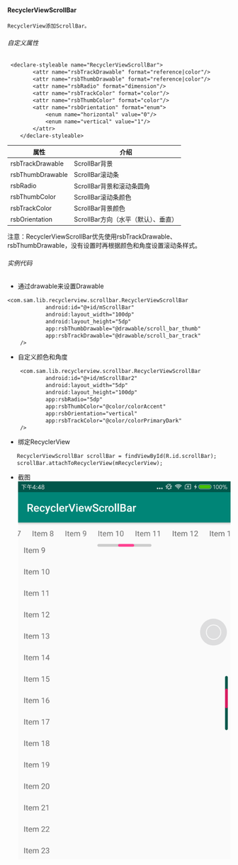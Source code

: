 
#### RecyclerViewScrollBar
```
RecyclerView添加ScrollBar。
```
###### 自定义属性
```
 <declare-styleable name="RecyclerViewScrollBar">
        <attr name="rsbTrackDrawable" format="reference|color"/>
        <attr name="rsbThumbDrawable" format="reference|color"/>
        <attr name="rsbRadio" format="dimension"/>
        <attr name="rsbTrackColor" format="color"/>
        <attr name="rsbThumbColor" format="color"/>
        <attr name="rsbOrientation" format="enum">
            <enum name="horizontal" value="0"/>
            <enum name="vertical" value="1"/>
        </attr>
    </declare-styleable>
```
属性|介绍
-|-
rsbTrackDrawable | ScrollBar背景
rsbThumbDrawable  | ScrollBar滚动条
rsbRadio  | ScrollBar背景和滚动条圆角
rsbThumbColor  | ScrollBar滚动条颜色
rsbTrackColor  | ScrollBar背景颜色
rsbOrientation |  ScrollBar方向（水平（默认）、垂直）

注意：RecyclerViewScrollBar优先使用rsbTrackDrawable、rsbThumbDrawable，没有设置时再根据颜色和角度设置滚动条样式。

###### 实例代码
* 通过drawable来设置Drawable 
```
<com.sam.lib.recyclerview.scrollbar.RecyclerViewScrollBar
            android:id="@+id/mScrollBar"
            android:layout_width="100dp"
            android:layout_height="5dp"
            app:rsbThumbDrawable="@drawable/scroll_bar_thumb"
            app:rsbTrackDrawable="@drawable/scroll_bar_track"
    />
```
* 自定义颜色和角度
```
    <com.sam.lib.recyclerview.scrollbar.RecyclerViewScrollBar
            android:id="@+id/mScrollBar2"
            android:layout_width="5dp"
            android:layout_height="100dp"
            app:rsbRadio="5dp"
            app:rsbThumbColor="@color/colorAccent"
            app:rsbOrientation="vertical"
            app:rsbTrackColor="@color/colorPrimaryDark"
    />
```
* 绑定RecyclerView
```
   RecyclerViewScrollBar scrollBar = findViewById(R.id.scrollBar);
   scrollBar.attachToRecyclerView(mRecyclerView);
```
* 截图
![image](https://github.com/whxceg/RecyclerViewScrollBar/blob/master/screenshot/device-2019-05-15-164905.png)
